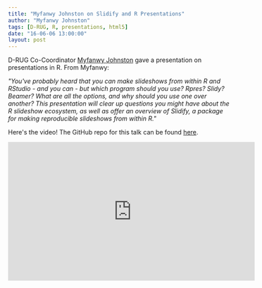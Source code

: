 ```yaml
---
title: "Myfanwy Johnston on Slidify and R Presentations"
author: "Myfanwy Johnston"
tags: [D-RUG, R, presentations, html5]
date: "16-06-06 13:00:00"
layout: post
---
```


D-RUG Co-Coordinator [Myfanwy Johnston](https://myfanwy.github.io) gave a presentation on presentations in R.  From Myfanwy:

   *"You've probably heard that you can make slideshows from within R and RStudio - and you can - but which program should you use?  Rpres?  Slidy?  Beamer?  What are all the options, and why should you use one over another?  This presentation will clear up questions you might have about the R slideshow ecosystem, as well as offer an overview of Slidify, a package for making  reproducible slideshows from within R."*

Here's the video!  The GitHub repo for this talk can be found [here](https://github.com/Myfanwy/SlidifyPresentation).  


<iframe width="560" height="315" src="https://www.youtube.com/embed/An6HwO8ZVmw" frameborder="0" allowfullscreen></iframe>

